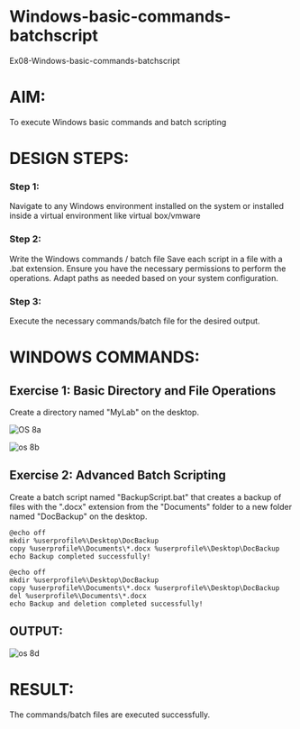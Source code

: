 # Windows-basic-commands-batchscript
Ex08-Windows-basic-commands-batchscript

# AIM:
To execute Windows basic commands and batch scripting

# DESIGN STEPS:

### Step 1:

Navigate to any Windows environment installed on the system or installed inside a virtual environment like virtual box/vmware 

### Step 2:

Write the Windows commands / batch file
Save each script in a file with a .bat extension.
Ensure you have the necessary permissions to perform the operations.
Adapt paths as needed based on your system configuration.
### Step 3:

Execute the necessary commands/batch file for the desired output. 




# WINDOWS COMMANDS:
## Exercise 1: Basic Directory and File Operations
Create a directory named "MyLab" on the desktop.

![OS 8a](https://github.com/VPOOJAASREE/Windows-basic-commands-batchscript/assets/155145525/f7dce0e7-741a-4e05-b3da-af5f82acf908)

![os 8b](https://github.com/VPOOJAASREE/Windows-basic-commands-batchscript/assets/155145525/fe321d99-ebb8-4534-a4d6-0900058e95db)


## Exercise 2: Advanced Batch Scripting
Create a batch script named "BackupScript.bat" that creates a backup of files with the ".docx" extension from the "Documents" folder to a new folder named "DocBackup" on the desktop.
```
@echo off
mkdir %userprofile%\Desktop\DocBackup
copy %userprofile%\Documents\*.docx %userprofile%\Desktop\DocBackup
echo Backup completed successfully!
```
```
@echo off
mkdir %userprofile%\Desktop\DocBackup
copy %userprofile%\Documents\*.docx %userprofile%\Desktop\DocBackup
del %userprofile%\Documents\*.docx
echo Backup and deletion completed successfully!
```

## OUTPUT:
![os 8d](https://github.com/VPOOJAASREE/Windows-basic-commands-batchscript/assets/155145525/987a1d90-35cb-4db6-add7-d561d5cf3d72)






# RESULT:
The commands/batch files are executed successfully.


